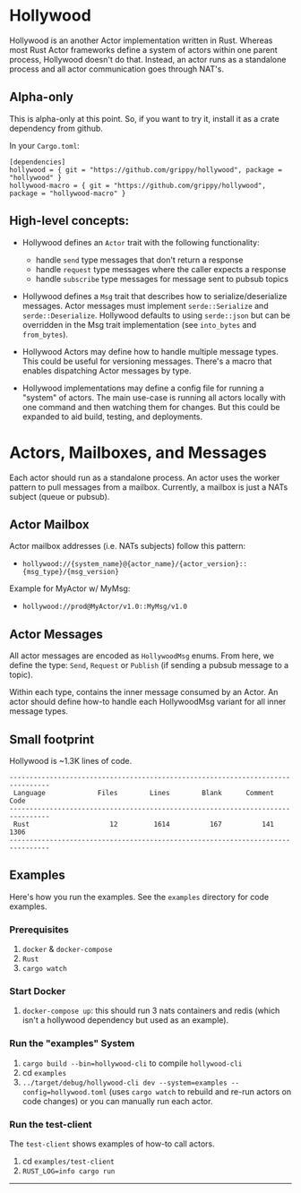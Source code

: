 # Hollywood

Hollywood is an another Actor implementation written in Rust. Whereas most Rust Actor frameworks define a system of actors within one parent process, Hollywood doesn't do that. Instead, an actor runs as a standalone process and all actor communication goes through NAT's.


## Alpha-only

This is alpha-only at this point. So, if you want to try it, install it as a crate dependency from github.

In your `Cargo.toml`:

```
[dependencies]
hollywood = { git = "https://github.com/grippy/hollywood", package = "hollywood" }
hollywood-macro = { git = "https://github.com/grippy/hollywood", package = "hollywood-macro" }
```

## High-level concepts:

- Hollywood defines an `Actor` trait with the following functionality:
    - handle `send` type messages that don't return a response
    - handle `request` type messages where the caller expects a response
    - handle `subscribe` type messages for message sent to pubsub topics

- Hollywood defines a `Msg` trait that describes how to serialize/deserialize messages. Actor messages must implement `serde::Serialize` and `serde::Deserialize`. Hollywood defaults to using `serde::json` but can be overridden in the Msg trait implementation (see `into_bytes` and `from_bytes`).

- Hollywood Actors may define how to handle multiple message types. This could be useful for versioning messages. There's a macro that enables dispatching Actor messages by type.

- Hollywood implementations may define a config file for running a "system" of actors.
  The main use-case is running all actors locally with one command and then watching them for changes. But this could be expanded to aid build, testing, and deployments.

# Actors, Mailboxes, and Messages

Each actor should run as a standalone process. An actor uses the worker pattern to pull messages from a mailbox. Currently, a mailbox is just a NATs subject (queue or pubsub).


## Actor Mailbox

Actor mailbox addresses (i.e. NATs subjects) follow this pattern:

- `hollywood://{system_name}@{actor_name}/{actor_version}::{msg_type}/{msg_version}`

Example for MyActor w/ MyMsg:

- `hollywood://prod@MyActor/v1.0::MyMsg/v1.0`

## Actor Messages

All actor messages are encoded as `HollywoodMsg` enums. From here, we define the type: `Send`, `Request` or `Publish` (if sending a pubsub message to a topic).

Within each type, contains the inner message consumed by an Actor. An actor should define how-to handle each HollywoodMsg variant for all inner message types.

## Small footprint

Hollywood is ~1.3K lines of code.

```
--------------------------------------------------------------------------------
 Language             Files        Lines        Blank      Comment         Code
--------------------------------------------------------------------------------
 Rust                    12         1614          167          141         1306
--------------------------------------------------------------------------------
```

## Examples

Here's how you run the examples. See the `examples` directory for code examples.

### Prerequisites

1. `docker` & `docker-compose`
2. `Rust`
3. `cargo watch`

### Start Docker

1. `docker-compose up`: this should run 3 nats containers and redis (which isn't a hollywood dependency but used as an example).

### Run the "examples" System

1. `cargo build --bin=hollywood-cli` to compile `hollywood-cli`
2. cd `examples`
3. `../target/debug/hollywood-cli dev --system=examples --config=hollywood.toml` (uses `cargo watch` to rebuild and re-run actors on code changes) or you can manually run each actor.

### Run the test-client

The `test-client` shows examples of how-to call actors.

1. cd `examples/test-client`
2. `RUST_LOG=info cargo run`

---
